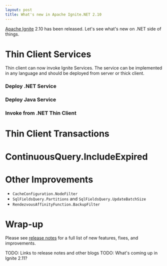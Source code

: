 ```yaml
---
layout: post
title: What's new in Apache Ignite.NET 2.10
---
```


[Apache Ignite](https://ignite.apache.org/) 2.10 has been released. Let's see what's new on .NET side of things.  


# Thin Client Services

Thin client can now invoke Ignite Services. The service can be implemented in any language and should be deployed from server or thick client.

### Deploy .NET Service


### Deploy Java Service


### Invoke from .NET Thin Client


# Thin Client Transactions


# ContinuousQuery.IncludeExpired



# Other Improvements

* `CacheConfiguration.NodeFilter`
* `SqlFieldsQuery.Partitions` and `SqlFieldsQuery.UpdateBatchSize` 
* `RendezvousAffinityFunction.BackupFilter`


# Wrap-up
 
Please see [release notes](https://ignite.apache.org/releases/2.10.0/release_notes.html) for a full list of new features, fixes, and improvements.

TODO: Links to release notes and other blogs
TODO: What's coming up in Ignite 2.11? 

